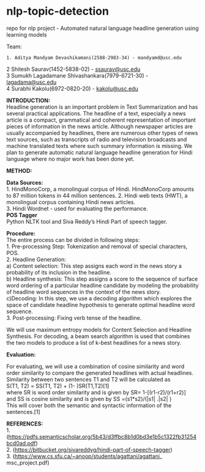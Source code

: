# nlp-topic-detection

repo for nlp project - Automated natural language headline generation using learning models  
  
Team:  
  
    1. Aditya Mandyam Devashikamani(2588-2983-34) - mandyamd@usc.edu  
  2  Shitesh Saurav(1452-5838-02) - ssaurav@usc.edu  
  3  Sumukh Lagadamane Shivashankara(7979-6721-30) - lagadama@usc.edu  
  4  Surabhi Kakolu(6972-0820-20) - kakolu@usc.edu  


**INTRODUCTION:**<br/>
Headline generation is an important problem in Text Summarization and has several practical applications. The headline of a text, especially a news article is a compact, grammatical and coherent representation of important pieces of information in the news article. Although newspaper articles are usually accompanied by headlines, there are numerous other types of news text sources, such as transcripts of radio and television broadcasts and machine translated texts where such summary information is missing. We plan to generate automatic natural language headline generation for Hindi language where no major work has been done yet.

**METHOD:**

**Data Sources:**<br/>
	1. HindMonoCorp, a monolingual corpus of Hindi. HindMonoCorp amounts to 87 million tokens in 44 million sentences. 
	2. Hindi web texts (HWT), a monolingual corpus containing Hindi news articles.  
	3. Hindi Wordnet -  used for evaluating the performance.  
**POS Tagger**<br/>
							Python NLTK tool and Siva Reddy’s Hindi Part of speech tagger.  

**Procedure:**  
The entire process can be divided in following steps:  
	1. Pre-processing Step: Tokenization and removal of special characters, POS.           
	2. Headline Generation:  
		a)  Content selection: This step assigns each word in the news story a probability of its inclusion in the headline.  
		b) Headline synthesis: This step assigns a score to the sequence of surface word ordering of a particular headline candidate by modeling the probability of headline word sequences in the context of the news story.   
		c)Decoding: In  this step, we use a decoding algorithm which explores the space of candidate headline hypothesis to generate optimal headline word sequence.  
 	3. Post-processing: Fixing verb tense of the headline.  

We will use maximum entropy models for Content Selection and Headline Synthesis. For decoding, a beam search algorithm is used that combines the two models to produce a list of k-best headlines for a news story.  

**Evaluation:**  

For evaluating, we will use a combination of cosine similarity and word order similarity to compare the generated headlines with actual headlines.  
Similarity between two sentences T1 and T2 will be calculated as   
        S(T1, T2) = SS(T1, T2) + (1- )SR(T1,T2)[1]   
where SR is word order similarity and is given by SR= 1-[(r1-r2)/(r1+r2)]  
and SS is cosine similarity and is given by SS =(s1*s2)/(|s1| .|s2| )   
This will cover both the semantic and syntactic information of the sentences.[1]   
 
**REFERENCES:**  
 	1. (https://pdfs.semanticscholar.org/5b43/d3ffbc8b1d0bd3e1b5c1322fb31254bcd0ad.pdf)  
 	2. (https://bitbucket.org/sivareddyg/hindi-part-of-speech-tagger)  
 	3. (https://www.cs.sfu.ca/~anoop/students/agattani/agattani_ msc_project.pdf)  



